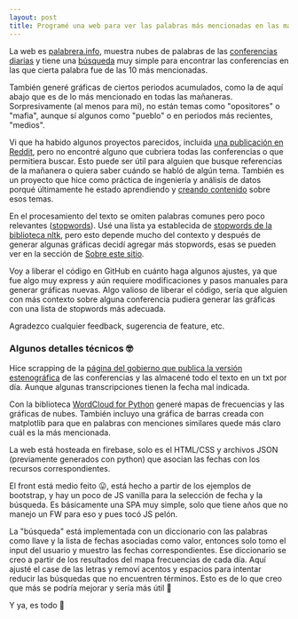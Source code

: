 ```yaml
---  
layout: post  
title: Programé una web para ver las palabras más mencionadas en las mañaneras
---
```


La web es [palabrera.info](palabrera.info), muestra nubes de palabras de las [conferencias diarias](palabrera.info/conferencias_diarias) y tiene una [búsqueda](palabrera.info/busqueda) muy simple para encontrar las conferencias en las que cierta palabra fue de las 10 más mencionadas.

También generé gráficas de ciertos periodos acumulados, como la de aquí abajo que es de lo más mencionado en todas las mañaneras. Sorpresivamente (al menos para mi), no están temas como "opositores" o "mafia", aunque sí algunos como "pueblo" o en periodos más recientes, "medios".

Vi que ha habido algunos proyectos parecidos, incluida [una publicación en Reddit](https://www.reddit.com/r/mexico/comments/ft3rz0/nube_de_palabras_de_amlo_de_la_ma%C3%B1anera_de_hoy/), pero no encontré alguno que cubriera todas las conferencias o que permitiera buscar. Esto puede ser útil para alguien que busque referencias de la mañanera o quiera saber cuándo se habló de algún tema. También es un proyecto que hice como práctica de ingeniería y análisis de datos porqué últimamente he estado aprendiendo y [creando contenido](tiktok.com/@mkfnx) sobre esos temas.

En el procesamiento del texto se omiten palabras comunes pero poco relevantes ([stopwords](https://es.wikipedia.org/wiki/Palabra_vac%C3%ADa#:~:text=Palabras%20vac%C3%ADas%20es%20el%20nombre,en%20lenguaje%20natural%20%28texto%29.)). Usé una lista ya establecida de [stopwords de la biblioteca nltk](https://www.nltk.org/search.html?q=stopwords), pero esto depende mucho del contexto y después de generar algunas gráficas decidí agregar más stopwords, esas se pueden ver en la sección de [Sobre este sitio](https://palabrera.info/sobre_este_sitio).

Voy a liberar el código en GitHub en cuánto haga algunos ajustes, ya que fue algo muy express y aún requiere modificaciones y pasos manuales para generar gráficas nuevas. Algo valioso de liberar el código, sería que alguien con más contexto sobre alguna conferencia pudiera generar las gráficas con una lista de stopwords más adecuada.

Agradezco cualquier feedback, sugerencia de feature, etc.

### Algunos detalles técnicos 🤓

Hice scrapping de la [página del gobierno que publica la versión estenográfica](%60presidente.gob.mx/secciones/version-estenografica/%60) de las conferencias y las almacené todo el texto en un txt por día. Aunque algunas transcripciones tienen la fecha mal indicada.

Con la biblioteca [WordCloud for Python](https://amueller.github.io/word_cloud/) generé mapas de frecuencias y las gráficas de nubes. También incluyo una gráfica de barras creada con matplotlib para que en palabras con menciones similares quede más claro cuál es la más mencionada.

La web está hosteada en firebase, solo es el HTML/CSS y archivos JSON (previamente generados con python) que asocian las fechas con los recursos correspondientes.

El front está medio feito 😛, está hecho a partir de los ejemplos de bootstrap, y hay un poco de JS vanilla para la selección de fecha y la búsqueda. Es básicamente una SPA muy simple, solo que tiene años que no manejo un FW para eso y pues tocó JS pelón.

La "búsqueda" está implementada con un diccionario con las palabras como llave y la lista de fechas asociadas como valor, entonces solo tomo el input del usuario y muestro las fechas correspondientes. Ese diccionario se creo a partir de los resultados del mapa frecuencias de cada día. Aquí ajusté el case de las letras y removí acentos y espacios para intentar reducir las búsquedas que no encuentren términos. Esto es de lo que creo que más se podría mejorar y sería más útil 😬

Y ya, es todo 🙂